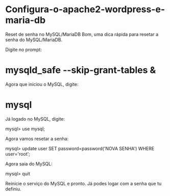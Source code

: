# Configura-o-apache2-wordpress-e-maria-db

Reset de senha no MySQL/MariaDB
Bom, uma dica rápida para resetar a senha do MySQL/MariaDB. 

Digite no prompt: 

# mysqld_safe --skip-grant-tables & 

Agora que iniciou o MySQL, digite: 

# mysql 

Já logado no MySQL, digite: 

mysql> use mysql; 

Agora vamos resetar a senha: 

mysql> update user SET password=password('NOVA SENHA') WHERE user='root'; 

Agora saia do MySQL: 

mysql> quit 

Reinicie o serviço do MySQL e pronto. Já podes logar com a senha que tu definiu. 
